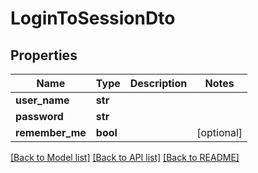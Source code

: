 # LoginToSessionDto

## Properties
Name | Type | Description | Notes
------------ | ------------- | ------------- | -------------
**user_name** | **str** |  | 
**password** | **str** |  | 
**remember_me** | **bool** |  | [optional] 

[[Back to Model list]](../README.md#documentation-for-models) [[Back to API list]](../README.md#documentation-for-api-endpoints) [[Back to README]](../README.md)

